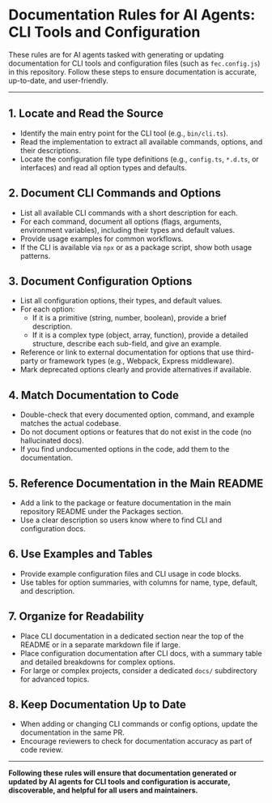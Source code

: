# Documentation Rules for AI Agents: CLI Tools and Configuration

These rules are for AI agents tasked with generating or updating documentation for CLI tools and configuration files (such as `fec.config.js`) in this repository. Follow these steps to ensure documentation is accurate, up-to-date, and user-friendly.

---

## 1. Locate and Read the Source
- Identify the main entry point for the CLI tool (e.g., `bin/cli.ts`).
- Read the implementation to extract all available commands, options, and their descriptions.
- Locate the configuration file type definitions (e.g., `config.ts`, `*.d.ts`, or interfaces) and read all option types and defaults.

## 2. Document CLI Commands and Options
- List all available CLI commands with a short description for each.
- For each command, document all options (flags, arguments, environment variables), including their types and default values.
- Provide usage examples for common workflows.
- If the CLI is available via `npx` or as a package script, show both usage patterns.

## 3. Document Configuration Options
- List all configuration options, their types, and default values.
- For each option:
  - If it is a primitive (string, number, boolean), provide a brief description.
  - If it is a complex type (object, array, function), provide a detailed structure, describe each sub-field, and give an example.
- Reference or link to external documentation for options that use third-party or framework types (e.g., Webpack, Express middleware).
- Mark deprecated options clearly and provide alternatives if available.

## 4. Match Documentation to Code
- Double-check that every documented option, command, and example matches the actual codebase.
- Do not document options or features that do not exist in the code (no hallucinated docs).
- If you find undocumented options in the code, add them to the documentation.

## 5. Reference Documentation in the Main README
- Add a link to the package or feature documentation in the main repository README under the Packages section.
- Use a clear description so users know where to find CLI and configuration docs.

## 6. Use Examples and Tables
- Provide example configuration files and CLI usage in code blocks.
- Use tables for option summaries, with columns for name, type, default, and description.

## 7. Organize for Readability
- Place CLI documentation in a dedicated section near the top of the README or in a separate markdown file if large.
- Place configuration documentation after CLI docs, with a summary table and detailed breakdowns for complex options.
- For large or complex projects, consider a dedicated `docs/` subdirectory for advanced topics.

## 8. Keep Documentation Up to Date
- When adding or changing CLI commands or config options, update the documentation in the same PR.
- Encourage reviewers to check for documentation accuracy as part of code review.

---

**Following these rules will ensure that documentation generated or updated by AI agents for CLI tools and configuration is accurate, discoverable, and helpful for all users and maintainers.**